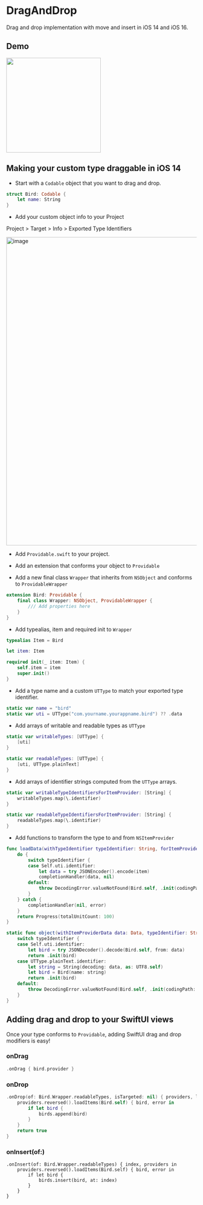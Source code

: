 # DragAndDrop
Drag and drop implementation with move and insert in iOS 14 and iOS 16.

## Demo

<img width="250" alt="" src="https://user-images.githubusercontent.com/2143656/195680033-2a22ccb1-bc9c-4a87-aa05-05082ead4f4e.gif">

## Making your custom type draggable in iOS 14

- Start with a `Codable` object that you want to drag and drop.

```swift
struct Bird: Codable {
    let name: String
}
```

- Add your custom object info to your Project

Project > Target > Info > Exported Type Identifiers

<img width="814" alt="image" src="https://user-images.githubusercontent.com/2143656/195647322-301e2d2e-8bcd-42a7-8d22-870836066832.png">

- Add `Providable.swift` to your project.

- Add an extension that conforms your object to `Providable`
- Add a new final class `Wrapper` that inherits from `NSObject` and conforms to `ProvidableWrapper`

```swift
extension Bird: Providable {
    final class Wrapper: NSObject, ProvidableWrapper {
        /// Add properties here
    }
}
```

- Add typealias, item and required init to `Wrapper`
```swift
typealias Item = Bird

let item: Item

required init(_ item: Item) {
    self.item = item
    super.init()
}
```

- Add a type name and a custom `UTType` to match your exported type identifier.

```swift
static var name = "bird"
static var uti = UTType("com.yourname.yourappname.bird") ?? .data
```

- Add arrays of writable and readable types as `UTType`

```swift
static var writableTypes: [UTType] {
    [uti]
}

static var readableTypes: [UTType] {
    [uti, UTType.plainText]
}
```

- Add arrays of identifier strings computed from the `UTType` arrays.

```swift
static var writableTypeIdentifiersForItemProvider: [String] {
    writableTypes.map(\.identifier)
}

static var readableTypeIdentifiersForItemProvider: [String] {
    readableTypes.map(\.identifier)
}
```

- Add functions to transform the type to and from `NSItemProvider`

```swift
func loadData(withTypeIdentifier typeIdentifier: String, forItemProviderCompletionHandler completionHandler: @escaping @Sendable (Data?, Error?) -> Void) -> Progress? {
    do {
        switch typeIdentifier {
        case Self.uti.identifier:
            let data = try JSONEncoder().encode(item)
            completionHandler(data, nil)
        default:
            throw DecodingError.valueNotFound(Bird.self, .init(codingPath: [], debugDescription: "No Birds"))
        }
    } catch {
        completionHandler(nil, error)
    }
    return Progress(totalUnitCount: 100)
}

static func object(withItemProviderData data: Data, typeIdentifier: String) throws -> Self {
    switch typeIdentifier {
    case Self.uti.identifier:
        let bird = try JSONDecoder().decode(Bird.self, from: data)
        return .init(bird)
    case UTType.plainText.identifier:
        let string = String(decoding: data, as: UTF8.self)
        let bird = Bird(name: string)
        return .init(bird)
    default:
        throw DecodingError.valueNotFound(Bird.self, .init(codingPath: [], debugDescription: "No Birds"))
    }
}
```

## Adding drag and drop to your SwiftUI views
Once your type conforms to `Providable`, adding SwiftUI drag and drop modifiers is easy!

### onDrag
```swift
.onDrag { bird.provider }
```

### onDrop
```swift
.onDrop(of: Bird.Wrapper.readableTypes, isTargeted: nil) { providers, location in
    providers.reversed().loadItems(Bird.self) { bird, error in
        if let bird {
            birds.append(bird)
        }
    }
    return true
}
```

### onInsert(of:)
```
.onInsert(of: Bird.Wrapper.readableTypes) { index, providers in
    providers.reversed().loadItems(Bird.self) { bird, error in
        if let bird {
            birds.insert(bird, at: index)
        }
    }
}
```



